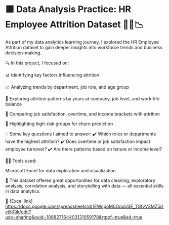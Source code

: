# 🟩 Data Analysis Practice: HR Employee Attrition Dataset 👩‍💼📉

As part of my data analytics learning journey, I explored the HR Employee Attrition dataset to gain deeper insights into workforce trends and business decision-making.

🔍 In this project, I focused on:

📊 Identifying key factors influencing attrition

📈 Analyzing trends by department, job role, and age group

📆 Exploring attrition patterns by years at company, job level, and work-life balance

💼 Comparing job satisfaction, overtime, and income brackets with attrition

🧠 Highlighting high-risk groups for churn prediction

💡 Some key questions I aimed to answer: ✔️ Which roles or departments have the highest attrition?
✔️ Does overtime or job satisfaction impact employee turnover?
✔️ Are there patterns based on tenure or income level?

👨‍💻 Tools used:

Microsoft Excel for data exploration and visualization


📁 This dataset offered great opportunities for data cleaning, exploratory analysis, correlation analysis, and storytelling with data — all essential skills in data analytics.

🔗 {Excel link] https://docs.google.com/spreadsheets/d/1EWcpoM0OouU3E_TGfvV3MZ5izej5jCik/edit?usp=sharing&ouid=108827164403131059178&rtpof=true&sd=true

